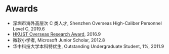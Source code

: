 <!-- # 🏆 Awards -->

# Awards

- 深圳市海外高层次 C 类人才, Shenzhen Overseas High-Caliber Personnel Level C, 2019.6
- [HKUST Overseas Research Award](https://fytgs.hkust.edu.hk/scholarships/other-funding-and-scholarships), 2016.9
- 微软小学者, Microsoft Junior Scholar, 2012.8
- 华中科技大学本科特优生, Outstanding Undergraduate Student, 1%, 2011.9
